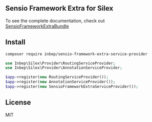 Sensio Framework Extra for Silex
--------------------------------
To see the complete documentation, check out [SensioFrameworkExtraBundle](http://symfony.com/doc/current/bundles/SensioFrameworkExtraBundle/index.html)

Install
-------
```bash
composer require inbep/sensio-framework-extra-service-provider
```

```php
use Inbep\Silex\Provider\RoutingServiceProvider;
use Inbep\Silex\Provider\AnnotationServiceProvider;

$app->register(new RoutingServiceProvider());
$app->register(new AnnotationServiceProvider());
$app->register(new SensioFrameworkExtraServiceProvider());
```

License
-------
MIT
